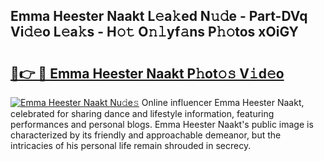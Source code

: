 ## Emma Heester Naakt L𝚎a𝚔ed N𝚞𝚍e - Part-DVq Vi𝚍𝚎o L𝚎a𝚔s - H𝚘𝚝 O𝚗𝚕yf𝚊ns P𝚑𝚘tos xOiGY

# <h2><a href="http://kf9dc41.oniu.top/?m=Emma+Heester+Naakt">🔗👉 🔴 Emma Heester Naakt P𝚑ot𝚘𝚜 V𝚒d𝚎o</a></h2>

[![Emma Heester Naakt Nu𝚍e𝚜](https://i.imgur.com/0qMVB7G.gif)](http://kf9dc41.oniu.top/?m=Emma+Heester+Naakt)
Online influencer Emma Heester Naakt, celebrated for sharing dance and lifestyle information, featuring performances and personal blogs. Emma Heester Naakt's public image is characterized by its friendly and approachable demeanor, but the intricacies of his personal life remain shrouded in secrecy.  
